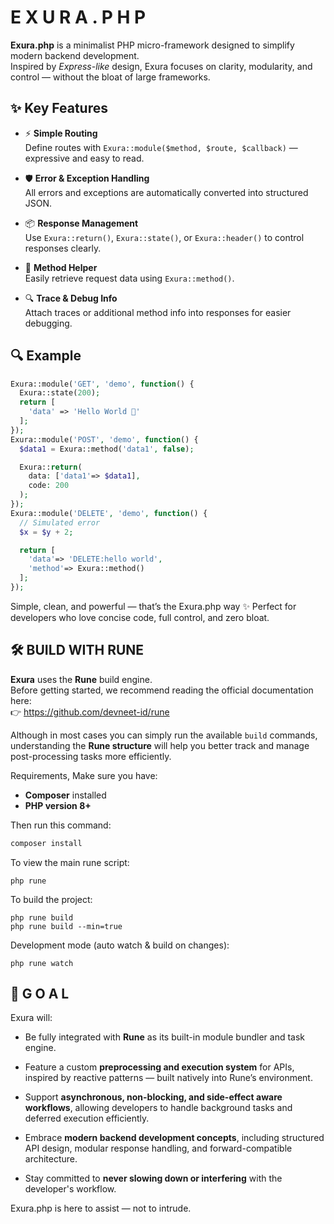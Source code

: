 # E X U R A . P H P

**Exura.php** is a minimalist PHP micro-framework designed to simplify modern backend development.  
Inspired by *Express-like* design, Exura focuses on clarity, modularity, and control — without the bloat of large frameworks.

## ✨ Key Features

- ⚡ **Simple Routing**  
  Define routes with `Exura::module($method, $route, $callback)` — expressive and easy to read.

- 🛡️ **Error & Exception Handling**  
  All errors and exceptions are automatically converted into structured JSON.

- 📦 **Response Management**  
  Use `Exura::return()`, `Exura::state()`, or `Exura::header()` to control responses clearly.

- 📑 **Method Helper**  
  Easily retrieve request data using `Exura::method()`.

- 🔍 **Trace & Debug Info**  
  Attach traces or additional method info into responses for easier debugging.

## 🔍 Example

```php
Exura::module('GET', 'demo', function() {
  Exura::state(200);
  return [
    'data' => 'Hello World 👋'
  ];
});
Exura::module('POST', 'demo', function() {
  $data1 = Exura::method('data1', false);

  Exura::return(
    data: ['data1'=> $data1],
    code: 200
  );
});
Exura::module('DELETE', 'demo', function() {
  // Simulated error
  $x = $y + 2; 

  return [
    'data'=> 'DELETE:hello world',
    'method'=> Exura::method()
  ];
});
```

Simple, clean, and powerful — that’s the Exura.php way ✨
Perfect for developers who love concise code, full control, and zero bloat.

## 🛠️ BUILD WITH RUNE

**Exura** uses the **Rune** build engine.  
Before getting started, we recommend reading the official documentation here:  
👉 <https://github.com/devneet-id/rune>

Although in most cases you can simply run the available `build` commands, understanding the **Rune structure** will help you better track and manage post-processing tasks more efficiently.

Requirements, Make sure you have:
- **Composer** installed
- **PHP version 8+**

Then run this command:

```bash
composer install
```

To view the main rune script:
```shell
php rune
```

To build the project:
```shell
php rune build
php rune build --min=true
```

Development mode (auto watch & build on changes):
```shell
php rune watch
```


## 🎯 G O A L
Exura will:
- Be fully integrated with **Rune** as its built-in module bundler and task engine.

- Feature a custom **preprocessing and execution system** for APIs, inspired by reactive patterns — built natively into Rune’s environment.

- Support **asynchronous, non-blocking, and side-effect aware workflows**, allowing developers to handle background tasks and deferred execution efficiently.

- Embrace **modern backend development concepts**, including structured API design, modular response handling, and forward-compatible architecture.

- Stay committed to **never slowing down or interfering** with the developer's workflow.

Exura.php is here to assist — not to intrude.
